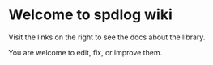 # Welcome to spdlog wiki
Visit the links on the right to see the docs about the library.

You are welcome to edit, fix, or improve them.